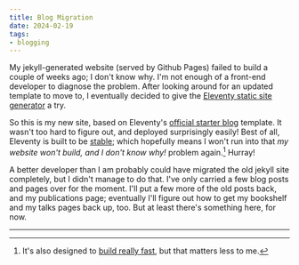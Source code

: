 ```yaml
---
title: Blog Migration
date: 2024-02-19
tags:
- blogging
---
```


My jekyll-generated website (served by Github Pages) failed to build a couple of weeks ago; I don't know why. I'm not enough of a front-end developer to diagnose the problem. After looking around for an updated template to move to, I eventually decided to give the [Eleventy static site generator](https://www.11ty.dev/) a try.

So this is my new site, based on Eleventy's [official starter blog](https://github.com/11ty/eleventy-base-blog) template. It wasn't too hard to figure out, and deployed surprisingly easily! Best of all, Eleventy is built to be [stable](https://www.11ty.dev/blog/stability/); which hopefully means I won't run into that *my website won't build, and I don't know why!* problem again.[^1] Hurray!

A better developer than I am probably could have migrated the old jekyll site completely, but I didn't manage to do that. I've only carried a few blog posts and pages over for the moment. I'll put a few more of the old posts back, and my publications page; eventually I'll figure out how to get my bookshelf and my talks pages back up, too. But at least there's something here, for now.

<hr />

[^1]: It's also designed to [build really fast](https://www.11ty.dev/docs/performance/), but that matters less to me.